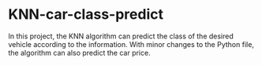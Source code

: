 # KNN-car-class-predict
In this project, the KNN algorithm can predict the class of the desired vehicle according to the information. With minor changes to the Python file, the algorithm can also predict the car price.
